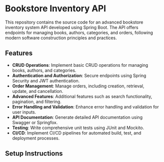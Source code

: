 <!--# Bookstore-Inventory-API
This repository houses the codebase for an advanced bookstore inventory system API developed using Spring Boot. The API provides endpoints for managing books, authors, categories, and orders, adhering to modern software construction principles and practices.-->

# Bookstore Inventory API

This repository contains the source code for an advanced bookstore inventory system API developed using Spring Boot. The API offers endpoints for managing books, authors, categories, and orders, following modern software construction principles and practices.

## Features

- **CRUD Operations**: Implement basic CRUD operations for managing books, authors, and categories.
- **Authentication and Authorization**: Secure endpoints using Spring Security and JWT authentication.
- **Order Management**: Manage orders, including creation, retrieval, update, and cancellation.
- **Advanced Features**: Additional features such as search functionality, pagination, and filtering.
- **Error Handling and Validation**: Enhance error handling and validation for user inputs.
- **API Documentation**: Generate detailed API documentation using Swagger or Springfox.
- **Testing**: Write comprehensive unit tests using JUnit and Mockito.
- **CI/CD**: Implement CI/CD pipelines for automated build, test, and deployment processes.

## Setup Instructions

